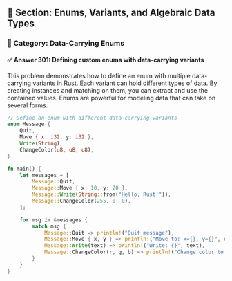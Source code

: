 ## 📘 Section: Enums, Variants, and Algebraic Data Types
### 🔹 Category: Data-Carrying Enums
#### ✅ Answer 301: Defining custom enums with data-carrying variants

This problem demonstrates how to define an enum with multiple data-carrying variants in Rust. Each variant can hold different types of data. By creating instances and matching on them, you can extract and use the contained values. Enums are powerful for modeling data that can take on several forms.

```rust
// Define an enum with different data-carrying variants
enum Message {
    Quit,
    Move { x: i32, y: i32 },
    Write(String),
    ChangeColor(u8, u8, u8),
}

fn main() {
    let messages = [
        Message::Quit,
        Message::Move { x: 10, y: 20 },
        Message::Write(String::from("Hello, Rust!")),
        Message::ChangeColor(255, 0, 0),
    ];

    for msg in &messages {
        match msg {
            Message::Quit => println!("Quit message"),
            Message::Move { x, y } => println!("Move to: x={}, y={}", x, y),
            Message::Write(text) => println!("Write: {}", text),
            Message::ChangeColor(r, g, b) => println!("Change color to: {}, {}, {}", r, g, b),
        }
    }
}
```

